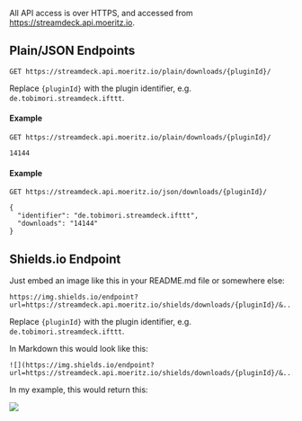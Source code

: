 All API access is over HTTPS, and accessed from https://streamdeck.api.moeritz.io.


## Plain/JSON Endpoints

```
GET https://streamdeck.api.moeritz.io/plain/downloads/{pluginId}/
```

Replace `{pluginId}` with the plugin identifier, e.g. `de.tobimori.streamdeck.ifttt`. 

#### Example
```
GET https://streamdeck.api.moeritz.io/plain/downloads/{pluginId}/
```

```
14144
```

#### Example
```
GET https://streamdeck.api.moeritz.io/json/downloads/{pluginId}/
```

```
{
  "identifier": "de.tobimori.streamdeck.ifttt",
  "downloads": "14144"
}
```


## Shields.io Endpoint

Just embed an image like this in your README.md file or somewhere else:

```
https://img.shields.io/endpoint?url=https://streamdeck.api.moeritz.io/shields/downloads/{pluginId}/&...
```

Replace `{pluginId}` with the plugin identifier, e.g. `de.tobimori.streamdeck.ifttt`.

In Markdown this would look like this:
```
![](https://img.shields.io/endpoint?url=https://streamdeck.api.moeritz.io/shields/downloads/{pluginId}/&...)
```

In my example, this would return this:

![](https://img.shields.io/endpoint?url=https://streamdeck.api.moeritz.io/shields/downloads/de.tobimori.streamdeck.ifttt/)